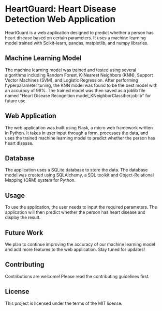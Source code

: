 # HeartGuard: Heart Disease Detection Web Application

HeartGuard is a web application designed to predict whether a person has heart disease based on certain parameters. It uses a machine learning model trained with Scikit-learn, pandas, matplotlib, and numpy libraries.

## Machine Learning Model

The machine learning model was trained and tested using several algorithms including Random Forest, K-Nearest Neighbors (KNN), Support Vector Machines (SVM), and Logistic Regression. After performing hyperparameter tuning, the KNN model was found to be the best model with an accuracy of 99%. The trained model was then saved as a joblib file named "Heart Disease Recognition model_KNeighborClassifier.joblib" for future use.

## Web Application

The web application was built using Flask, a micro web framework written in Python. It takes in user input through a form, processes the data, and uses the trained machine learning model to predict whether the person has heart disease.

## Database

The application uses a SQLite database to store the data. The database model was created using SQLAlchemy, a SQL toolkit and Object-Relational Mapping (ORM) system for Python.

## Usage

To use the application, the user needs to input the required parameters. The application will then predict whether the person has heart disease and display the result.

## Future Work

We plan to continue improving the accuracy of our machine learning model and add more features to the web application. Stay tuned for updates!

## Contributing

Contributions are welcome! Please read the contributing guidelines first.

## License

This project is licensed under the terms of the MIT license.
